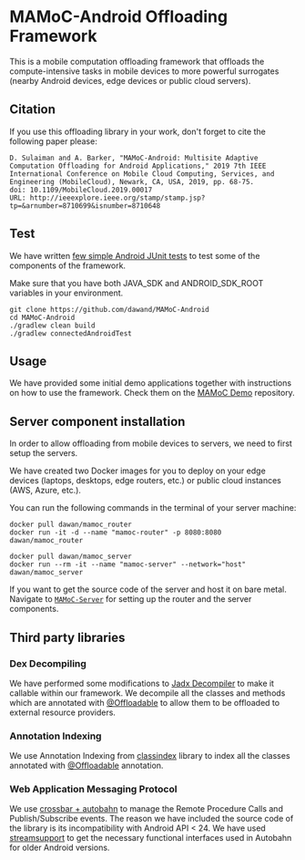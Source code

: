 # MAMoC-Android Offloading Framework

This is a mobile computation offloading framework that offloads the compute-intensive tasks in mobile devices to more powerful
surrogates (nearby Android devices, edge devices or public cloud servers). 

## Citation
If you use this offloading library in your work, don't forget to cite the following paper please:
```
D. Sulaiman and A. Barker, "MAMoC-Android: Multisite Adaptive Computation Offloading for Android Applications," 2019 7th IEEE International Conference on Mobile Cloud Computing, Services, and Engineering (MobileCloud), Newark, CA, USA, 2019, pp. 68-75.
doi: 10.1109/MobileCloud.2019.00017
URL: http://ieeexplore.ieee.org/stamp/stamp.jsp?tp=&arnumber=8710699&isnumber=8710648
```

## Test

We have written [few simple Android JUnit tests](./mamoc_client/src/androidTest/java/uk/ac/standrews/cs/mamoc_client/ExampleInstrumentedTest.java) to test some of the components of the framework.

Make sure that you have both JAVA_SDK and ANDROID_SDK_ROOT variables in your environment.

```
git clone https://github.com/dawand/MAMoC-Android
cd MAMoC-Android
./gradlew clean build
./gradlew connectedAndroidTest
```

## Usage
We have provided some initial demo applications together with instructions on how to use the framework.
Check them on the [MAMoC Demo](https://github.com/dawand/MAMoC_Demo) repository. 

## Server component installation

In order to allow offloading from mobile devices to servers, we need to first setup the servers. 

We have created two Docker images for you to deploy on your edge devices (laptops, desktops, edge routers, etc.) or 
public cloud instances (AWS, Azure, etc.). 

You can run the following commands in the terminal of your server machine:

```
docker pull dawan/mamoc_router
docker run -it -d --name "mamoc-router" -p 8080:8080 dawan/mamoc_router

docker pull dawan/mamoc_server
docker run --rm -it --name "mamoc-server" --network="host" dawan/mamoc_server
```

If you want to get the source code of the server and host it on bare metal. Navigate to [`MAMoC-Server`](https://github.com/dawand/MAMoC-Server) 
for setting up the router and the server components.

## Third party libraries

### Dex Decompiling

We have performed some modifications to [Jadx Decompiler](https://github.com/skylot/jadx) to make it callable within our framework. 
We decompile all the classes and methods which are annotated with 
[@Offloadable](mamoc_client/src/main/java/uk/ac/standrews/cs/mamoc_client/Annotation/Offloadable.java) to allow them to be offloaded to external resource providers.
 
### Annotation Indexing
We use Annotation Indexing from [classindex](https://github.com/atteo/classindex) library to index all the classes annotated with
[@Offloadable](mamoc_client/src/main/java/uk/ac/standrews/cs/mamoc_client/Annotation/Offloadable.java) annotation.

### Web Application Messaging Protocol
We use [crossbar + autobahn](https://github.com/crossbario/autobahn-java) to manage the Remote Procedure Calls and Publish/Subscribe events. 
The reason we have included the source code of the library is its incompatibility with Android API < 24. 
We have used [streamsupport](https://github.com/streamsupport/streamsupport) to get the necessary functional interfaces used in Autobahn for older Android versions.


